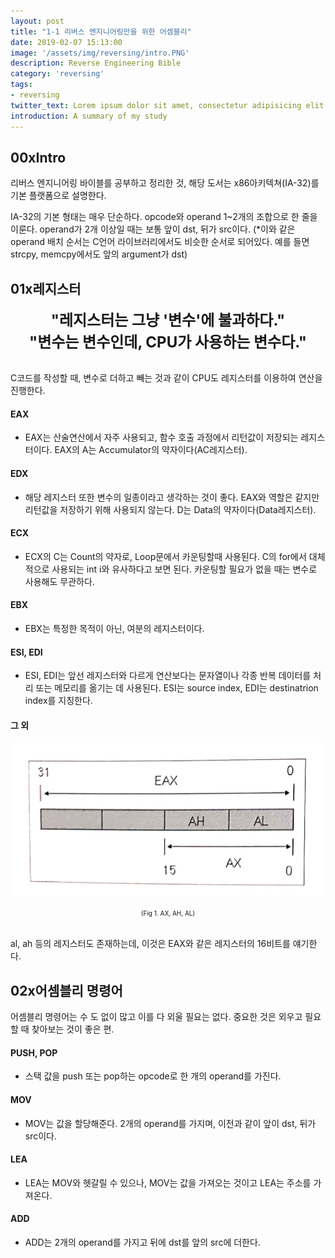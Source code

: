 ```yaml
---
layout: post
title: "1-1 리버스 엔지니어링만을 위한 어셈블리"
date: 2019-02-07 15:13:00
image: '/assets/img/reversing/intro.PNG'
description: Reverse Engineering Bible
category: 'reversing'
tags:
- reversing
twitter_text: Lorem ipsum dolor sit amet, consectetur adipisicing elit.
introduction: A summary of my study
---
```


## 00xIntro

 리버스 엔지니어링 바이블를 공부하고 정리한 것, 해당 도서는 x86아키텍쳐(IA-32)를 기본 플랫폼으로 설명한다.

 IA-32의 기본 형태는 매우 단순하다. opcode와 operand 1~2개의 조합으로 한 줄을 이룬다. operand가 2개 이상일 때는 보통 앞이 dst, 뒤가 src이다.
 (*이와 같은 operand 배치 순서는 C언어 라이브러리에서도 비슷한 순서로 되어있다. 예를 들면 strcpy, memcpy에서도 앞의 argument가 dst)

## 01x레지스터

 <center><font size="5pt"><b>"레지스터는 그냥 '변수'에 불과하다."<br>"변수는 변수인데, CPU가 사용하는 변수다."</b></font></center><br>

 C코드를 작성할 때, 변수로 더하고 빼는 것과 같이 CPU도 레지스터를 이용하여 연산을 진행한다.

#### EAX
- EAX는 산술연산에서 자주 사용되고, 함수 호출 과정에서 리턴값이 저장되는 레지스터이다. EAX의 A는 Accumulator의 약자이다(AC레지스터).

#### EDX
- 해당 레지스터 또한 변수의 일종이라고 생각하는 것이 좋다. EAX와 역할은 같지만 리턴값을 저장하기 위해 사용되지 않는다. D는 Data의 약자이다(Data레지스터).

#### ECX
- ECX의 C는 Count의 약자로, Loop문에서 카운팅할때 사용된다. C의 for에서 대체적으로 사용되는 int i와 유사하다고 보면 된다. 카운팅할 필요가 없을 때는 변수로 사용해도 무관하다.

#### EBX
- EBX는 특정한 목적이 아닌, 여분의 레지스터이다.

#### ESI, EDI
- ESI, EDI는 앞선 레지스터와 다르게 연산보다는 문자열이나 각종 반복 데이터를 처리 또는 메모리를 옮기는 데 사용된다. ESI는 source index, EDI는 destinatrion index를 지칭한다.

#### 그 외
![problem](/assets/img/reversing/1-1/fig1.PNG "AX, AH, AL")
<center><font size="0.5em">(Fig 1. AX, AH, AL)</font></center><br>

 al, ah 등의 레지스터도 존재하는데, 이것은 EAX와 같은 레지스터의 16비트를 얘기한다.

## 02x어셈블리 명령어

 어셈블리 명령어는 수 도 없이 많고 이를 다 외울 필요는 없다. 중요한 것은 외우고 필요할 때 찾아보는 것이 좋은 편.

#### PUSH, POP
- 스택 값을 push 또는 pop하는 opcode로 한 개의 operand를 가진다.

#### MOV
- MOV는 값을 할당해준다. 2개의 operand를 가지며, 이전과 같이 앞이 dst, 뒤가 src이다.

#### LEA
- LEA는 MOV와 헷갈릴 수 있으나, MOV는 값을 가져오는 것이고 LEA는 주소를 가져온다.

#### ADD
- ADD는 2개의 operand를 가지고 뒤에 dst를 앞의 src에 더한다.